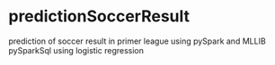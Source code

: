 # predictionSoccerResult
prediction of soccer result in primer league using pySpark and MLLIB pySparkSql using logistic regression
